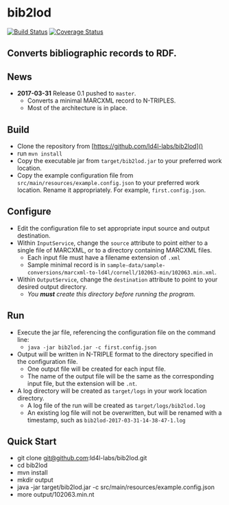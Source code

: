 # bib2lod

[![Build Status](https://travis-ci.org/ld4l-labs/bib2lod.svg?branch=develop)](https://travis-ci.org/ld4l-labs/bib2lod)
[![Coverage Status](https://coveralls.io/repos/github/ld4l-labs/bib2lod/badge.svg?branch=develop)](https://coveralls.io/github/ld4l-labs/bib2lod)

## Converts bibliographic records to RDF.

## News
* **2017-03-31** Release 0.1 pushed to `master`.
  * Converts a minimal MARCXML record to N-TRIPLES.
  * Most of the architecture is in place.
  
## Build
* Clone the repository from [https://github.com/ld4l-labs/bib2lod]()
* run `mvn install`
* Copy the executable jar from `target/bib2lod.jar` to your preferred work location.
* Copy the example configuration file from `src/main/resources/example.config.json` to your preferred work location. Rename it appropriately. For example, `first.config.json`.

## Configure
* Edit the configuration file to set appropriate input source and output destination.
* Within `InputService`, change the `source` attribute to point either to a single file of MARCXML, or to a directory containing MARCXML files.
  * Each input file must have a filename extension of `.xml`
  * Sample minimal record is in `sample-data/sample-conversions/marcxml-to-ld4l/cornell/102063-min/102063.min.xml`.
* Within `OutputService`, change the `destination` attribute to point to your desired output directory. 
  * _You **must** create this directory before running the program._

## Run
* Execute the jar file, referencing the configuration file on the command line:
  * `java -jar bib2lod.jar -c first.config.json`
* Output will be written in N-TRIPLE format to the directory specified in the configuration file. 
  * One output file will be created for each input file. 
  * The name of the output file will be the same as the corresponding input file, but the extension will be `.nt`.
* A log directory will be created as `target/logs` in your work location directory. 
  * A log file of the run will be created as `target/logs/bib2lod.log`
  * An existing log file will not be overwritten, but will be renamed with a timestamp, such as `bib2lod-2017-03-31-14-38-47-1.log`
  
## Quick Start
* git clone git@github.com:ld4l-labs/bib2lod.git
* cd bib2lod
* mvn install
* mkdir output
* java -jar target/bib2lod.jar -c src/main/resources/example.config.json
* more output/102063.min.nt
